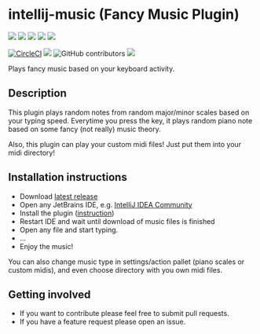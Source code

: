 # intellij-music (Fancy Music Plugin)
![](https://img.shields.io/badge/DevHack-2019-green)
![](https://img.shields.io/github/stars/FirstTimeInForever/intellij-music?style=flat)
![](https://img.shields.io/github/issues/FirstTimeInForever/intellij-music?style=flat)
![](https://img.shields.io/github/license/FirstTimeInForever/intellij-music?style=flat)
![](https://img.shields.io/github/forks/FirstTimeInForever/intellij-music)

[![CircleCI](https://circleci.com/gh/FirstTimeInForever/intellij-music.svg?style=svg)](https://circleci.com/gh/FirstTimeInForever/intellij-music)
![](https://img.shields.io/github/v/tag/firsttimeinforever/intellij-music?include_prereleases)
![GitHub contributors](https://img.shields.io/github/contributors/firsttimeinforever/intellij-music)
![](https://img.shields.io/github/last-commit/firsttimeinforever/intellij-music)


Plays fancy music based on your keyboard activity.

## Description
This plugin plays random notes from random major/minor scales based on your typing speed. Everytime you press the key, it plays random piano note based on some fancy (not really) music theory.

Also, this plugin can play your custom midi files! Just put them into your midi directory!


## Installation instructions
* Download [latest release](https://github.com/FirstTimeInForever/intellij-music/releases/latest/download/FancyMusic.zip)
* Open any JetBrains IDE, e.g. [IntelliJ IDEA Community](https://www.jetbrains.com/idea/download/)
* Install the plugin ([instruction](https://www.jetbrains.com/help/idea/managing-plugins.html#install_plugin_from_disk))
* Restart IDE and wait until download of music files is finished
* Open any file and start typing.
* ...
* Enjoy the music!

You can also change music type in settings/action pallet (piano scales or custom midis), and even choose directory with you own midi files.


## Getting involved

* If you want to contribute please feel free to submit pull requests.
* If you have a feature request please open an issue.
